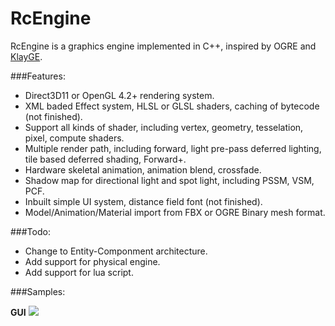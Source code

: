 RcEngine
========

RcEngine is a graphics engine implemented in C++,  inspired by OGRE and [KlayGE]. 

###Features:

- Direct3D11 or OpenGL 4.2+ rendering system.
- XML baded Effect system, HLSL or GLSL shaders, caching of bytecode (not finished).
- Support all kinds of shader, including vertex, geometry, tesselation, pixel, compute shaders. 
- Multiple render path, including forward, light pre-pass deferred lighting, tile based deferred shading, Forward+.
- Hardware skeletal animation, animation blend, crossfade.
- Shadow map for directional light and spot light, including PSSM, VSM, PCF.
- Inbuilt simple UI system, distance field font (not finished).
- Model/Animation/Material import from FBX or OGRE Binary mesh format.

###Todo:
- Change to Entity-Componment architecture.
- Add support for physical engine.
- Add support for lua script.

###Samples:

**GUI**
![](https://github.com/hustruan/RcEngine/tree/master/RcEngine/Samples/GUIApp/GUIApp.png)



[KlayGE]: http://www.klayge.org/
